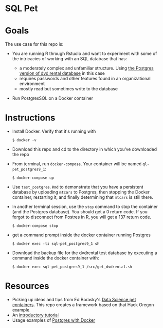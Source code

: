 SQL Pet
=======

# Goals

The use case for this repo is:

* You are running R through Rstudio and want to experiment with some of the intricacies of working with an SQL database that has:
    + a moderately complex and unfamiliar structure. Using [the Postgres version of dvd rental database](http://www.postgresqltutorial.com/wp-content/uploads/2017/10/dvdrental.zip) in this case
    + requires passwords and other features found in an organizational environment
    + mostly read but sometimes write to the database

* Run PostgresSQL on a Docker container

# Instructions

* Install Docker. Verify that it's running with

     `$ docker -v`

* Download this repo and cd to the directory in which you've downloaded the repo

* From terminal, run `docker-compose`. Your container will be named `ql-pet_postgres9_1`: 

     `$ docker-compose up`

* Use `test_postgres.Rmd` to demonstrate that you have a persistent database by uploading `mtcars` to Postgres, then stopping the Docker container, restarting it, and finally determining that `mtcars` is still there.

* In another terminal session, use the `stop` command to stop the container (and the Postgres database).  You should get a 0 return code.  If you forgot to disconnect from Postres in R, you will get a 137 return code.

    `$ docker-compose stop`

* get a command prompt inside the docker container running Postgres

    `$ docker exec -ti sql-pet_postgres9_1 sh`

* Download the backup file for the dvdrental test database by executing a command inside the docker container with:

   `$ docker exec sql-pet_postgres9_1 /src/get_dvdrental.sh`

# Resources

* Picking up ideas and tips from Ed Borasky's [Data Science pet containers]( https://github.com/hackoregon/data-science-pet-containers).  This repo creates a framework based on that Hack Oregon example.
* An [introductory tutorial](https://docker-curriculum.com/)
* Usage examples of [Postgres with Docker](https://amattn.com/p/tutorial_postgresql_usage_examples_with_docker.html)

